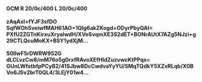 #### GCM R 20/0c/400 L 20/0c/400
**zAqAxI+fYJF3sfDO**<br/>**SqfWOhSveiwfMAH61AO+1QIg6akZKogd+ODyrPbyQAI=**<br/>**PXfU2ZGTnKirxuXryalwdH/XVeSvqmXE3S2dET+BONrAUtX7AZg5NJzi+g29CTLQcuMoKX+BSY1ydXjM...**<br/><br/>
**S0IlwF5rDWRW952G**<br/>**dLCLvzCw8/mM76o5g0rxfRAvoXEfHIdZuzvwcKtPPqs=**<br/>**GUnLWfstbfpPCyB2/41SJbw8DcCwdvaYyYU/SMqTQdkY5XZxRLqb/X0BVn6JSv2brT0QL4/3LEjY01w4...**
